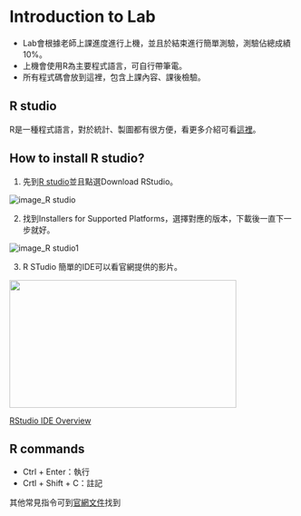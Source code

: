 # Introduction to Lab
* Lab會根據老師上課進度進行上機，並且於結束進行簡單測驗，測驗佔總成績10%。
* 上機會使用R為主要程式語言，可自行帶筆電。
* 所有程式碼會放到這裡，包含上課內容、課後檢驗。

## R studio
R是一種程式語言，對於統計、製圖都有很方便，看更多介紹可看[這裡](https://www.r-project.org/about.html)。
## How to install R studio?

1. 先到[R studio](https://www.rstudio.com/)並且點選Download RStudio。



![image_R studio](https://github.com/Piercecyl/R_Statistics/blob/master/image/R.PNG)

2. 找到Installers for Supported Platforms，選擇對應的版本，下載後一直下一步就好。




![image_R studio1](https://github.com/Piercecyl/R_Statistics/blob/master/image/R2.png)

3. R STudio 簡單的IDE可以看官網提供的影片。



<p><a href="https://www.rstudio.com/products/rstudio/?wvideo=520zbd3tij"><img src="https://embedwistia-a.akamaihd.net/deliveries/260e6e980f526abaedf8ef3378270c899da74f08.jpg?image_play_button_size=2x&amp;image_crop_resized=960x540&amp;image_play_button=1&amp;image_play_button_color=71a5d4e0" width="1400" height="500" style="width: 400px; height: 225px;"></a></p><p><a href="https://www.rstudio.com/products/rstudio/?wvideo=520zbd3tij">RStudio IDE Overview</a></p>

## R commands
* Ctrl + Enter：執行
* Crtl + Shift + C：註記


其他常見指令可到[官網文件](https://support.rstudio.com/hc/en-us/articles/200711853-Keyboard-Shortcuts)找到



